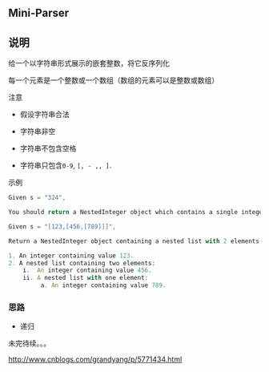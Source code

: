 ## Mini-Parser

## 说明

给一个以字符串形式展示的嵌套整数，将它反序列化

每一个元素是一个整数或一个数组（数组的元素可以是整数或数组）

注意

- 假设字符串合法

- 字符串非空

- 字符串不包含空格

- 字符串只包含`0-9`, `[, - ,, ]`.

示例

```js
Given s = "324",

You should return a NestedInteger object which contains a single integer 324.
```

```js
Given s = "[123,[456,[789]]]",

Return a NestedInteger object containing a nested list with 2 elements:

1. An integer containing value 123.
2. A nested list containing two elements:
    i.  An integer containing value 456.
    ii. A nested list with one element:
         a. An integer containing value 789.
```

### 思路

- 递归

未完待续。。。

http://www.cnblogs.com/grandyang/p/5771434.html
